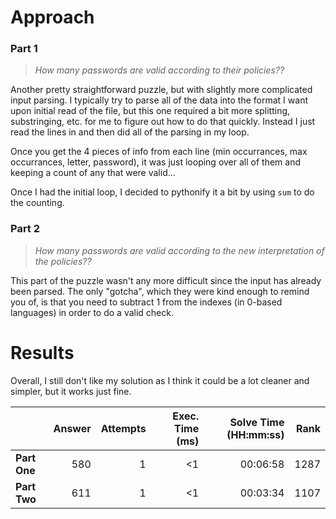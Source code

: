 # Approach
### Part 1
> _How many passwords are valid according to their policies??_

Another pretty straightforward puzzle, but with slightly more complicated input parsing.
I typically try to parse all of the data into the format I want upon initial read of the file,
but this one required a bit more splitting, substringing, etc. for me to figure out how to
do that quickly. Instead I just read the lines in and then did all of the parsing in my
loop.

Once you get the 4 pieces of info from each line (min occurrances, max occurrances, letter, password),
it was just looping over all of them and keeping a count of any that were valid...

Once I had the initial loop, I decided to pythonify it a bit by using `sum` to do the counting.


### Part 2
> _How many passwords are valid according to the new interpretation of the policies??_

This part of the puzzle wasn't any more difficult since the input has already been parsed.
The only "gotcha", which they were kind enough to remind you of, is that you need to
subtract 1 from the indexes (in 0-based languages) in order to do a valid check.


# Results
Overall, I still don't like my solution as I think it could be a lot cleaner and simpler,
but it works just fine.

|    | Answer     | Attempts  | Exec. Time (ms) | Solve Time (HH:mm:ss) | Rank |
| ------ |-----------:| ---------:| -------------------:| ----:| ----:|
| **Part One**  | 580  | 1  | <1  | 00:06:58  | 1287  |
| **Part Two**  | 611  | 1  | <1  | 00:03:34  | 1107  |
